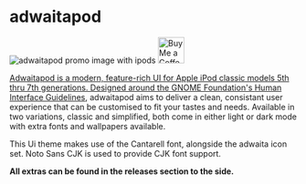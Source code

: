 # adwaitapod
![adwaitapod promo image with ipods](https://github.com/D0-0K/adwaitapod/blob/main/Promotional_Images/adwaitapod_Banner.png?raw=true)
<a href='https://ko-fi.com/dook_' target='_blank'><img height='35' style='border:0px;height:46px;' src='https://storage.ko-fi.com/cdn/brandasset/kofi_s_tag_white.png?' border='0' alt='Buy Me a Coffee at ko-fi.com' />

Adwaitapod is a modern, feature-rich UI for Apple iPod classic models 5th thru 7th generations. Designed around the GNOME Foundation's [Human Interface Guidelines](https://developer.gnome.org/hig/index.html), adwaitapod aims to deliver a clean, consistant user experience that can be customised to fit your tastes and needs. Available in two variations, classic and simplified, both come in either light or dark mode with extra fonts and wallpapers available.

This Ui theme makes use of the Cantarell font, alongside the adwaita icon set. Noto Sans CJK is used to provide CJK font support.

 **All extras can be found in the releases section to the side.**
